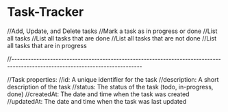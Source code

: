 # Task-Tracker
//Add, Update, and Delete tasks
//Mark a task as in progress or done
//List all tasks
//List all tasks that are done
//List all tasks that are not done
//List all tasks that are in progress

//-----------------------------------------------------------------------------------------------------------------------------

//Task properties:
//id: A unique identifier for the task
//description: A short description of the task
//status: The status of the task (todo, in-progress, done)
//createdAt: The date and time when the task was created
//updatedAt: The date and time when the task was last updated
